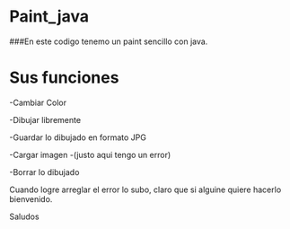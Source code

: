 # Paint_java
###En este codigo tenemo un paint sencillo con java.
# Sus funciones
  -Cambiar Color
  
  -Dibujar libremente
  
  -Guardar lo dibujado en formato JPG
  
  -Cargar imagen -(justo aqui tengo un error)
  
  -Borrar lo dibujado
  
Cuando logre arreglar el error lo subo, claro que si alguine quiere hacerlo bienvenido.

Saludos 
